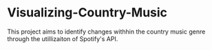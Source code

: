 # Visualizing-Country-Music
This project aims to  identify changes withhin the country music genre through the utillizaiton of Spotify's API.
